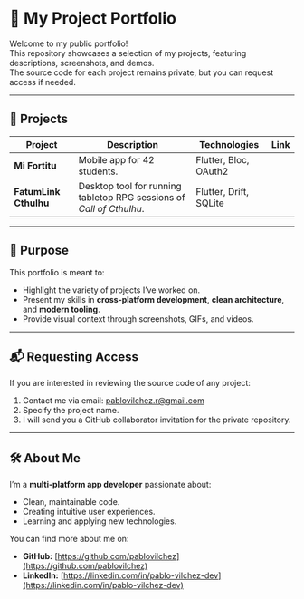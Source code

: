 # 🚀 My Project Portfolio

Welcome to my public portfolio!  
This repository showcases a selection of my projects, featuring descriptions, screenshots, and demos.  
The source code for each project remains private, but you can request access if needed.

---

## 📂 Projects

| Project | Description | Technologies | Link |
|---------|-------------|--------------|------|
| **Mi Fortitu** | Mobile app for 42 students. | Flutter, Bloc, OAuth2 |  |
| **FatumLink Cthulhu** | Desktop tool for running tabletop RPG sessions of *Call of Cthulhu*. | Flutter, Drift, SQLite |  |

---

## 🎯 Purpose

This portfolio is meant to:
- Highlight the variety of projects I’ve worked on.
- Present my skills in **cross-platform development**, **clean architecture**, and **modern tooling**.
- Provide visual context through screenshots, GIFs, and videos.

---

## 📬 Requesting Access

If you are interested in reviewing the source code of any project:
1. Contact me via email: [pablovilchez.r@gmail.com](mailto:pablovilchez.r@gmail.com)
2. Specify the project name.
3. I will send you a GitHub collaborator invitation for the private repository.

---

## 🛠️ About Me

I’m a **multi-platform app developer** passionate about:
- Clean, maintainable code.
- Creating intuitive user experiences.
- Learning and applying new technologies.

You can find more about me on:
- **GitHub:** [https://github.com/pablovilchez](https://github.com/pablovilchez)  
- **LinkedIn:** [https://linkedin.com/in/pablo-vilchez-dev](https://linkedin.com/in/pablo-vilchez-dev)
